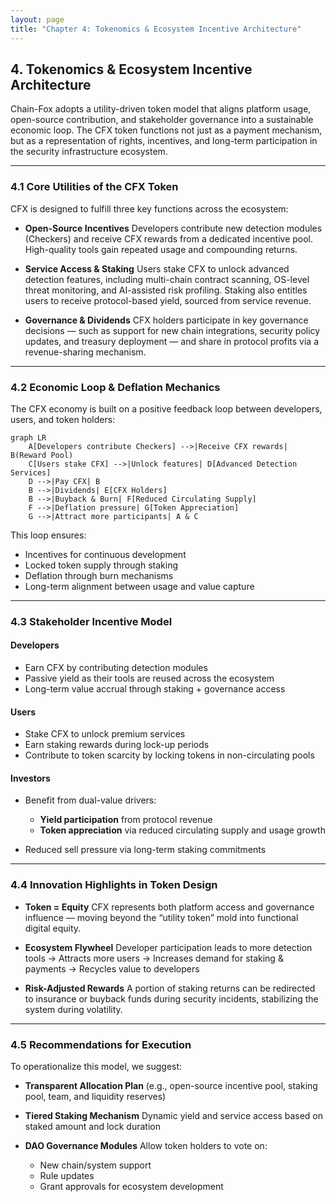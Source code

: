 ```yaml
---
layout: page
title: "Chapter 4: Tokenomics & Ecosystem Incentive Architecture"
---
```


## 4. Tokenomics & Ecosystem Incentive Architecture

Chain-Fox adopts a utility-driven token model that aligns platform usage, open-source contribution, and stakeholder governance into a sustainable economic loop. The CFX token functions not just as a payment mechanism, but as a representation of rights, incentives, and long-term participation in the security infrastructure ecosystem.

---

### 4.1 Core Utilities of the CFX Token

CFX is designed to fulfill three key functions across the ecosystem:

* **Open-Source Incentives**
  Developers contribute new detection modules (Checkers) and receive CFX rewards from a dedicated incentive pool. High-quality tools gain repeated usage and compounding returns.

* **Service Access & Staking**
  Users stake CFX to unlock advanced detection features, including multi-chain contract scanning, OS-level threat monitoring, and AI-assisted risk profiling. Staking also entitles users to receive protocol-based yield, sourced from service revenue.

* **Governance & Dividends**
  CFX holders participate in key governance decisions — such as support for new chain integrations, security policy updates, and treasury deployment — and share in protocol profits via a revenue-sharing mechanism.

---

### 4.2 Economic Loop & Deflation Mechanics

The CFX economy is built on a positive feedback loop between developers, users, and token holders:

```mermaid
graph LR
    A[Developers contribute Checkers] -->|Receive CFX rewards| B(Reward Pool)
    C[Users stake CFX] -->|Unlock features| D[Advanced Detection Services]
    D -->|Pay CFX| B
    B -->|Dividends| E[CFX Holders]
    B -->|Buyback & Burn| F[Reduced Circulating Supply]
    F -->|Deflation pressure| G[Token Appreciation]
    G -->|Attract more participants| A & C
```

This loop ensures:

* Incentives for continuous development
* Locked token supply through staking
* Deflation through burn mechanisms
* Long-term alignment between usage and value capture

---

### 4.3 Stakeholder Incentive Model

#### **Developers**

* Earn CFX by contributing detection modules
* Passive yield as their tools are reused across the ecosystem
* Long-term value accrual through staking + governance access

#### **Users**

* Stake CFX to unlock premium services
* Earn staking rewards during lock-up periods
* Contribute to token scarcity by locking tokens in non-circulating pools

#### **Investors**

* Benefit from dual-value drivers:

    * **Yield participation** from protocol revenue
    * **Token appreciation** via reduced circulating supply and usage growth
* Reduced sell pressure via long-term staking commitments

---

### 4.4 Innovation Highlights in Token Design

* **Token = Equity**
  CFX represents both platform access and governance influence — moving beyond the “utility token” mold into functional digital equity.

* **Ecosystem Flywheel**
  Developer participation leads to more detection tools → Attracts more users → Increases demand for staking & payments → Recycles value to developers

* **Risk-Adjusted Rewards**
  A portion of staking returns can be redirected to insurance or buyback funds during security incidents, stabilizing the system during volatility.

---

### 4.5 Recommendations for Execution

To operationalize this model, we suggest:

* **Transparent Allocation Plan**
  (e.g., open-source incentive pool, staking pool, team, and liquidity reserves)

* **Tiered Staking Mechanism**
  Dynamic yield and service access based on staked amount and lock duration

* **DAO Governance Modules**
  Allow token holders to vote on:

    * New chain/system support
    * Rule updates
    * Grant approvals for ecosystem development
